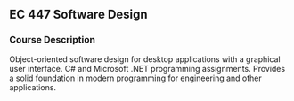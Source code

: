 ## EC 447 Software Design

### Course Description
Object-oriented software design for desktop applications with a graphical user interface. C# and Microsoft .NET programming assignments. Provides a solid foundation in modern programming for engineering and other applications.